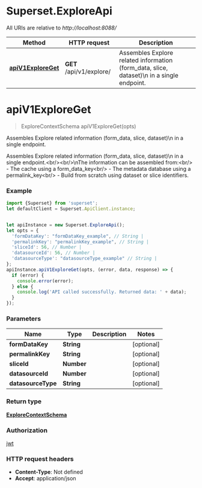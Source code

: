# Superset.ExploreApi

All URIs are relative to *http://localhost:8088/*

Method | HTTP request | Description
------------- | ------------- | -------------
[**apiV1ExploreGet**](ExploreApi.md#apiV1ExploreGet) | **GET** /api/v1/explore/ | Assembles Explore related information (form_data, slice, dataset)\\n in a single endpoint.

<a name="apiV1ExploreGet"></a>
# **apiV1ExploreGet**
> ExploreContextSchema apiV1ExploreGet(opts)

Assembles Explore related information (form_data, slice, dataset)\\n in a single endpoint.

Assembles Explore related information (form_data, slice, dataset)\\n in a single endpoint.&lt;br/&gt;&lt;br/&gt;\\nThe information can be assembled from:&lt;br/&gt; - The cache using a form_data_key&lt;br/&gt; - The metadata database using a permalink_key&lt;br/&gt; - Build from scratch using dataset or slice identifiers.

### Example
```javascript
import {Superset} from 'superset';
let defaultClient = Superset.ApiClient.instance;


let apiInstance = new Superset.ExploreApi();
let opts = { 
  'formDataKey': "formDataKey_example", // String | 
  'permalinkKey': "permalinkKey_example", // String | 
  'sliceId': 56, // Number | 
  'datasourceId': 56, // Number | 
  'datasourceType': "datasourceType_example" // String | 
};
apiInstance.apiV1ExploreGet(opts, (error, data, response) => {
  if (error) {
    console.error(error);
  } else {
    console.log('API called successfully. Returned data: ' + data);
  }
});
```

### Parameters

Name | Type | Description  | Notes
------------- | ------------- | ------------- | -------------
 **formDataKey** | **String**|  | [optional] 
 **permalinkKey** | **String**|  | [optional] 
 **sliceId** | **Number**|  | [optional] 
 **datasourceId** | **Number**|  | [optional] 
 **datasourceType** | **String**|  | [optional] 

### Return type

[**ExploreContextSchema**](ExploreContextSchema.md)

### Authorization

[jwt](../README.md#jwt)

### HTTP request headers

 - **Content-Type**: Not defined
 - **Accept**: application/json

